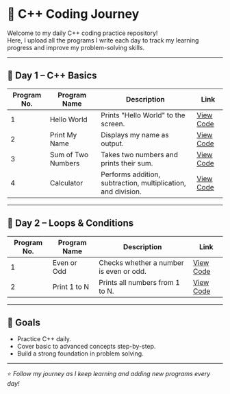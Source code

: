 # 🚀 C++ Coding Journey

Welcome to my daily C++ coding practice repository!  
Here, I upload all the programs I write each day to track my learning progress and improve my problem-solving skills.

---

## 📅 Day 1 – C++ Basics

| Program No. | Program Name | Description | Link |
|-------------|--------------|-------------|------|
| 1 | Hello World | Prints "Hello World" to the screen. | [View Code](Day1/main.cpp) |
| 2 | Print My Name | Displays my name as output. | [View Code](Day1/program2.cpp) |
| 3 | Sum of Two Numbers | Takes two numbers and prints their sum. | [View Code](Day1/program3.cpp) |
| 4 | Calculator | Performs addition, subtraction, multiplication, and division. | [View Code](Day1/program4.cpp) |

---

## 📅 Day 2 – Loops & Conditions

| Program No. | Program Name | Description | Link |
|-------------|--------------|-------------|------|
| 1 | Even or Odd | Checks whether a number is even or odd. | [View Code](Day2/evenOdd.cpp) |
| 2 | Print 1 to N | Prints all numbers from 1 to N. | [View Code](Day2/print1toN.cpp) |

---

## 📌 Goals
- Practice C++ daily.
- Cover basic to advanced concepts step-by-step.
- Build a strong foundation in problem solving.

---

⭐ *Follow my journey as I keep learning and adding new programs every day!*
